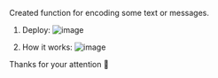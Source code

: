 Created function for encoding some text or messages.
1. Deploy:
![image](https://github.com/user-attachments/assets/3d245215-cbc9-4579-8ded-4ed9fa18f6e0)


2. How it works:
![image](https://github.com/user-attachments/assets/6c08b7b6-ef2c-4ee6-872d-9e200511da54)

Thanks for your attention 💙
